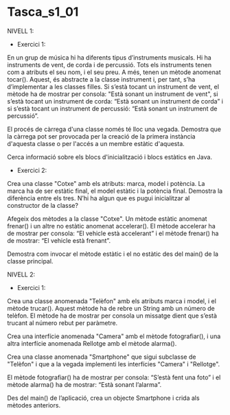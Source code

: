 # Tasca_s1_01 

NIVELL 1: 

- Exercici 1:

En un grup de música hi ha diferents tipus d’instruments musicals. Hi ha instruments de vent, de corda i de percussió.
Tots els instruments tenen com a atributs el seu nom, i el seu preu. A més, tenen un mètode anomenat tocar(). 
Aquest, és abstracte a la classe instrument i, per tant, s’ha d’implementar a les classes filles. 
Si s’està tocant un instrument de vent, el mètode ha de mostrar per consola: "Està sonant un instrument de vent", 
si s’està tocant un instrument de corda: “Està sonant un instrument de corda” i si s’està tocant un instrument de percussió: 
“Està sonant un instrument de percussió”.

El procés de càrrega d'una classe només té lloc una vegada. Demostra que la càrrega pot ser provocada per la creació de la primera instància 
d'aquesta classe o per l'accés a un membre estàtic d'aquesta. 

Cerca informació sobre els blocs d'inicialització i blocs estàtics en Java.

- Exercici 2:

Crea una classe "Cotxe" amb els atributs: marca, model i potència. La marca ha de ser estàtic final, el model estàtic i la potència final. 
Demostra la diferència entre els tres. N’hi ha algun que es pugui inicialitzar al constructor de la classe?

Afegeix dos mètodes a la classe "Cotxe". Un mètode estàtic anomenat frenar() i un altre no estàtic anomenat accelerar(). 
El mètode accelerar ha de mostrar per consola: “El vehicle està accelerant” i el mètode frenar() ha de mostrar: “El vehicle està frenant”. 

Demostra com invocar el mètode estàtic i el no estàtic des del main() de la classe principal.


NIVELL 2: 

- Exercici 1:

Crea una classe anomenada "Telèfon" amb els atributs marca i model, i el mètode trucar(). Aquest mètode ha de rebre un String amb un número de telèfon. 
El mètode ha de mostrar per consola un missatge dient que s’està trucant al número rebut per paràmetre. 

Crea una interfície anomenada "Camera" amb el mètode fotografiar(), i una altra interfície anomenada Rellotge amb el mètode alarma().

Crea una classe anomenada "Smartphone" que sigui subclasse de "Telèfon" i que a la vegada implementi les interfícies "Camera" i "Rellotge".

El mètode fotografiar() ha de mostrar per consola: “S’està fent una foto” i el mètode alarma() ha de mostrar: “Està sonant l’alarma”.

Des del main() de l’aplicació, crea un objecte Smartphone i crida als mètodes anteriors.


